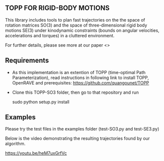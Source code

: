 TOPP FOR RIGID-BODY MOTIONS
------------

This library includes tools to plan fast trajectories on the the space of rotation matrices SO(3) and the space of three-dimensional rigid body motions SE(3) under kinodynamic constraints (bounds on angular velocities, accelerations and torques) in a cluttered environment.

For further details, please see more at our paper <<link to paper>>

Requirements
------------

- As this implementation is an extention of TOPP (time-optimal Path Parameterization), read instructions in following link to install TOPP, OpenRAVE and prerequisites:
https://github.com/quangounet/TOPP

- Clone this TOPP-SO3 folder, then go to that repository and run

   sudo python setup.py install


Examples
------------
Please try the test files in the examples folder (test-SO3.py and test-SE3.py)

Below is the video demonstrating the resulting trajectories found by our algorithm.

https://youtu.be/heM7uxGrfVc
